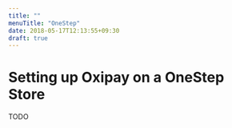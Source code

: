```yaml
---
title: ""
menuTitle: "OneStep"
date: 2018-05-17T12:13:55+09:30
draft: true
---
```


# Setting up Oxipay on a OneStep Store

TODO
